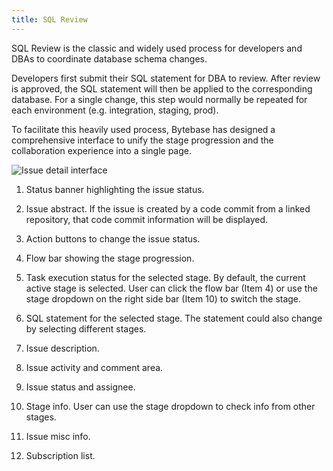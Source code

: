 ```yaml
---
title: SQL Review
---
```


SQL Review is the classic and widely used process for developers and DBAs to coordinate database schema changes.

Developers first submit their SQL statement for DBA to review. After review is approved, the SQL statement will then be applied to the corresponding database. For a single change, this step would normally be repeated for each environment (e.g. integration, staging, prod).

To facilitate this heavily used process, Bytebase has designed a comprehensive interface to unify the stage progression and the collaboration experience into a single page.

![Issue detail interface](https://bytebase.com/static/docs/issue-view-annotated.png)

1. Status banner highlighting the issue status.

2. Issue abstract. If the issue is created by a code commit from a linked repository, that code commit information will be displayed.

3. Action buttons to change the issue status.

4. Flow bar showing the stage progression.

5. Task execution status for the selected stage. By default, the current active stage is selected. User can click the flow bar (Item 4) or use the stage dropdown on the right side bar (Item 10) to switch the stage.

6. SQL statement for the selected stage. The statement could also change by selecting different stages.

7. Issue description.

8. Issue activity and comment area.

9. Issue status and assignee.

10. Stage info. User can use the stage dropdown to check info from other stages.

11. Issue misc info.

12. Subscription list.
